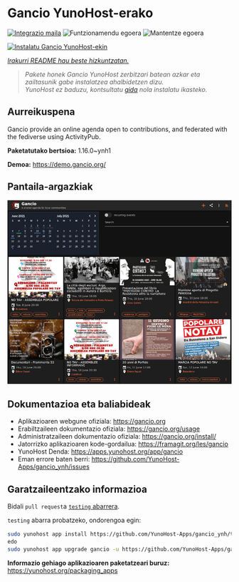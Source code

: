 <!--
Ohart ongi: README hau automatikoki sortu da <https://github.com/YunoHost/apps/tree/master/tools/readme_generator>ri esker
EZ editatu eskuz.
-->

# Gancio YunoHost-erako

[![Integrazio maila](https://dash.yunohost.org/integration/gancio.svg)](https://dash.yunohost.org/appci/app/gancio) ![Funtzionamendu egoera](https://ci-apps.yunohost.org/ci/badges/gancio.status.svg) ![Mantentze egoera](https://ci-apps.yunohost.org/ci/badges/gancio.maintain.svg)

[![Instalatu Gancio YunoHost-ekin](https://install-app.yunohost.org/install-with-yunohost.svg)](https://install-app.yunohost.org/?app=gancio)

*[Irakurri README hau beste hizkuntzatan.](./ALL_README.md)*

> *Pakete honek Gancio YunoHost zerbitzari batean azkar eta zailtasunik gabe instalatzea ahalbidetzen dizu.*  
> *YunoHost ez baduzu, kontsultatu [gida](https://yunohost.org/install) nola instalatu ikasteko.*

## Aurreikuspena

Gancio provide an online agenda open to contributions, and federated with the fediverse using ActivityPub.


**Paketatutako bertsioa:** 1.16.0~ynh1

**Demoa:** <https://demo.gancio.org/>

## Pantaila-argazkiak

![Gancio(r)en pantaila-argazkia](./doc/screenshots/screenshot.png)

## Dokumentazioa eta baliabideak

- Aplikazioaren webgune ofiziala: <https://gancio.org>
- Erabiltzaileen dokumentazio ofiziala: <https://gancio.org/usage>
- Administratzaileen dokumentazio ofiziala: <https://gancio.org/install/>
- Jatorrizko aplikazioaren kode-gordailua: <https://framagit.org/les/gancio>
- YunoHost Denda: <https://apps.yunohost.org/app/gancio>
- Eman errore baten berri: <https://github.com/YunoHost-Apps/gancio_ynh/issues>

## Garatzaileentzako informazioa

Bidali `pull request`a [`testing` abarrera](https://github.com/YunoHost-Apps/gancio_ynh/tree/testing).

`testing` abarra probatzeko, ondorengoa egin:

```bash
sudo yunohost app install https://github.com/YunoHost-Apps/gancio_ynh/tree/testing --debug
edo
sudo yunohost app upgrade gancio -u https://github.com/YunoHost-Apps/gancio_ynh/tree/testing --debug
```

**Informazio gehiago aplikazioaren paketatzeari buruz:** <https://yunohost.org/packaging_apps>

